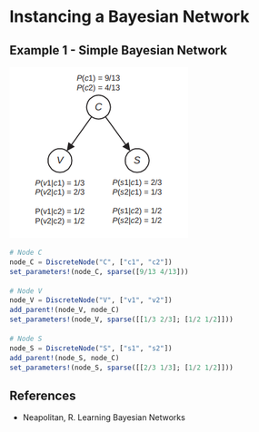 # Instancing a Bayesian Network

## Example 1 - Simple Bayesian Network

![Example 1.5](images/neapolitan_fig1.5.png)

```julia 
# Node C
node_C = DiscreteNode("C", ["c1", "c2"])
set_parameters!(node_C, sparse([9/13 4/13]))

# Node V
node_V = DiscreteNode("V", ["v1", "v2"])
add_parent!(node_V, node_C)
set_parameters!(node_V, sparse([[1/3 2/3]; [1/2 1/2]]))

# Node S
node_S = DiscreteNode("S", ["s1", "s2"])
add_parent!(node_S, node_C)
set_parameters!(node_S, sparse([[2/3 1/3]; [1/2 1/2]]))
```


## References
- Neapolitan, R. Learning Bayesian Networks
